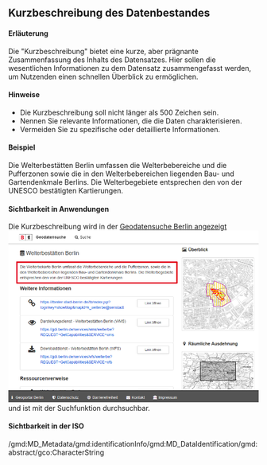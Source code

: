 ## Kurzbeschreibung des Datenbestandes

#### Erläuterung
Die "Kurzbeschreibung" bietet eine kurze, aber prägnante Zusammenfassung des Inhalts des Datensatzes. Hier sollen die wesentlichen Informationen zu dem Datensatz zusammengefasst werden, um Nutzenden einen schnellen Überblick zu ermöglichen.

#### Hinweise
* Die Kurzbeschreibung soll nicht länger als 500 Zeichen sein.
* Nennen Sie relevante Informationen, die die Daten charakterisieren.
* Vermeiden Sie zu spezifische oder detaillierte Informationen.

#### Beispiel
Die Welterbestätten Berlin umfassen die Welterbebereiche und die Pufferzonen sowie die in den Welterbebereichen liegenden Bau- und Gartendenkmale Berlins. Die Welterbegebiete entsprechen den von der UNESCO bestätigten Kartierungen.

#### Sichtbarkeit in Anwendungen
Die Kurzbeschreibung wird in der <a href="https://gdi.berlin.de/geonetwork/srv/ger/catalog.search#/metadata/4949391f-a7a9-4b24-b855-5e8dbf5e3f6d" class="popup" target="_blank">Geodatensuche Berlin angezeigt<span><img src="https://raw.githubusercontent.com/gdi-be/mde-deployment/refs/heads/main/codelists/help/previews/description.png"></span></a> und ist mit der Suchfunktion durchsuchbar.

#### Sichtbarkeit in der ISO
/gmd:MD_Metadata/gmd:identificationInfo/gmd:MD_DataIdentification/gmd:abstract/gco:CharacterString
